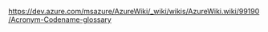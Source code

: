 https://dev.azure.com/msazure/AzureWiki/_wiki/wikis/AzureWiki.wiki/99190/Acronym-Codename-glossary



